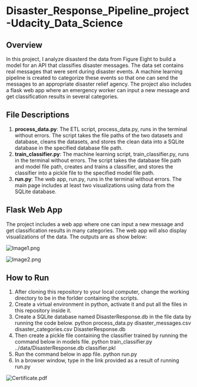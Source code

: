 # Disaster_Response_Pipeline_project-Udacity_Data_Science
<h2>Overview</h2>
In this project, I analyze disasterd the data from Figure Eight to build a model for an API that classifies disaster messages. The data set contains real messages that were sent during disaster events. A machine learning pipeline is created to categorize these events so that one can send the messages to an appropriate disaster relief agency.
The project also includes a flask web app where an emergency worker can input a new message and get classification results in several categories.

<h2>File Descriptions</h2>
<ol>
  <li>
  <b>process_data.py</b>: The ETL script, process_data.py, runs in the terminal without errors. The script takes the file paths of the two datasets and database, cleans the datasets, and stores the clean data into a SQLite database in the specified database file path.</li>
  <li>
  <b>train_classifier.py</b>: The machine learning script, train_classifier.py, runs in the terminal without errors. The script takes the database file path and model file path, creates and trains a classifier, and stores the classifier into a pickle file to the specified model file path.</li>
  <li>
  <b>run.py</b>: The web app, run.py, runs in the terminal without errors. The main page includes at least two visualizations using data from the SQLite database.</li>
</ol>

<h2>Flask Web App</h2>
The project includes a web app where one can input a new message and get classification results in many categories. The web app will also display visualizations of the data. The outputs are as show below:


![Image1.png](https://github.com/Shayan-ShA/Disaster_Response_Pipeline_project-Udacity_Data_Science/blob/main/Screenshots/Image1.png)


![Image2.png](https://github.com/Shayan-ShA/Disaster_Response_Pipeline_project-Udacity_Data_Science/blob/main/Screenshots/Image2.png)

<h2>How to Run</h2>
<ol>
  <li>
  After cloning this repository to your local computer, change the working directory to be in the forlder containing the scripts.
  </li>
  <li>
  Create a virtual environment in python, activate it and put all the files in this repository inside it.
   </li><li>
  Create a SQLite database named DisasterResponse.db in the file data by running the code below.
      python process_data.py disaster_messages.csv disaster_categories.csv DisasterResponse.db  
  </li><li>
  Then create a pickle file containing the classifier trained by running the command below in models file.
      python train_classifier.py ../data/DisasterResponse.db classifier.pkl
  </li><li>
  Run the command below in app file.
      python run.py
  </li><li>
  In a browser window, type in the link provided as a result of running run.py 
  </li>
</ol>



![Certificate.pdf](https://github.com/Shayan-ShA/Disaster_Response_Pipeline_project-Udacity_Data_Science/blob/main/Certificate.PNG)
